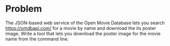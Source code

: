 # Problem

 The JSON-based web service of the Open Movie Database lets you search https://omdbapi.com/ for a movie by name and download the its poster image. Write a tool that lets you download the poster image for the movie name from the command line.